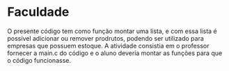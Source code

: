 # Faculdade
 O presente código tem como função montar uma lista, e com essa lista é possível adicionar ou remover prodrutos, podendo ser utilizado para empresas que possuem estoque.
A atividade consistia em o professor fornecer a main.c do código e o aluno deveria montar as funções para que o código funcionasse. 
